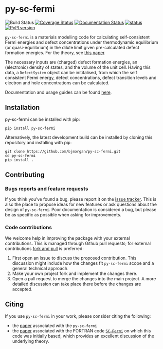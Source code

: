 # py-sc-fermi

![Build Status](https://github.com/bjmorgan/py-sc-fermi/actions/workflows/build.yml/badge.svg)
[![Coverage Status](https://coveralls.io/repos/github/bjmorgan/py-sc-fermi/badge.svg?branch=main)](https://coveralls.io/github/bjmorgan/py-sc-fermi?branch=main)
[![Documentation Status](https://readthedocs.org/projects/py-sc-fermi/badge/?version=latest)](https://py-sc-fermi.readthedocs.io/en/latest/?badge=latest)
[![status](https://joss.theoj.org/papers/2fa8b3d80281c36371472485adbc83e7/status.svg)](https://joss.theoj.org/papers/2fa8b3d80281c36371472485adbc83e7)
[![PyPI version](https://badge.fury.io/py/py-sc-fermi.svg)](https://badge.fury.io/py/py-sc-fermi)

`py-sc-fermi` is a materials modelling code for calculating self-consistent Fermi energies and defect concentrations under thermodynamic equilibrium (or quasi-equilibrium) in the dilute limit given pre-calculated defect formation energies. For the theory, see [this paper](https://doi.org/10.1016/j.cpc.2019.06.017).   

The necessary inputs are (charged) defect formation energies, an (electronic) density of states, and the volume of the unit cell. Having this data, a `DefectSystem` object can be inititalised, from which the self consistent Fermi energy, defect concentrations, defect transition levels and electron and hole concentrations can be calculated. 

Documentation and usage guides can be found [here](https://py-sc-fermi.readthedocs.io/en/latest/).

## Installation

py-sc-fermi can be installed with pip:

```
pip install py-sc-fermi
```

Alternatively, the latest development build can be installed by cloning this repository and installing with pip:

```
git clone https://github.com/bjmorgan/py-sc-fermi.git
cd py-sc-fermi
pip install .
```

## Contributing

### Bugs reports and feature requests

If you think you've found a bug, please report it on the [issue tracker](https://github.com/bjmorgan/py-sc-fermi/issues).
This is also the place to propose ideas for new features or ask
questions about the design of `py-sc-fermi`.
Poor documentation is considered a bug, but please be as specific as
possible when asking for improvements.

### Code contributions

We welcome help in improving the package with your
external contributions. This is managed through Github pull requests;
for external contributions
[fork and pull](https://docs.github.com/en/pull-requests/collaborating-with-pull-requests/proposing-changes-to-your-work-with-pull-requests/creating-a-pull-request-from-a-fork)
is preferred:

   1. First open an Issue to discuss the proposed contribution. This
      discussion might include how the changes fit `py-sc-fermi` scope and a
      general technical approach.
   2. Make your own project fork and implement the changes
      there.
   3. Open a pull request to merge the changes into the main
      project. A more detailed discussion can take place there before
      the changes are accepted.

## Citing

If you use `py-sc-fermi` in your work, please consider citing the following: 
- the [paper](https://joss.theoj.org/papers/10.21105/joss.04962) associated with the `py-sc-fermi`
- the [paper](https://www.sciencedirect.com/science/article/pii/S0010465519302048) associated with the FORTRAN code [`SC-Fermi`](https://github.com/jbuckeridge/sc-fermi) on which this code was initially based, which provides an excellent discussion of the underlying theory. 
